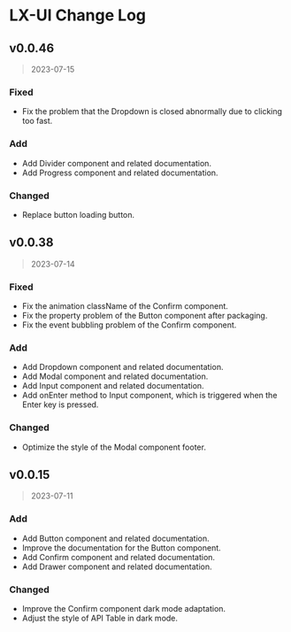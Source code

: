 # LX-UI Change Log

## v0.0.46

> 2023-07-15

### Fixed

- Fix the problem that the Dropdown is closed abnormally due to clicking too fast.

### Add

- Add Divider component and related documentation.
- Add Progress component and related documentation.

### Changed

- Replace button loading button.

## v0.0.38

> 2023-07-14

### Fixed

- Fix the animation className of the Confirm component.
- Fix the property problem of the Button component after packaging.
- Fix the event bubbling problem of the Confirm component.

### Add

- Add Dropdown component and related documentation.
- Add Modal component and related documentation.
- Add Input component and related documentation.
- Add onEnter method to Input component, which is triggered when the Enter key is pressed.

### Changed

- Optimize the style of the Modal component footer.

## v0.0.15

> 2023-07-11

### Add

- Add Button component and related documentation.
- Improve the documentation for the Button component.
- Add Confirm component and related documentation.
- Add Drawer component and related documentation.

### Changed

- Improve the Confirm component dark mode adaptation.
- Adjust the style of API Table in dark mode.
